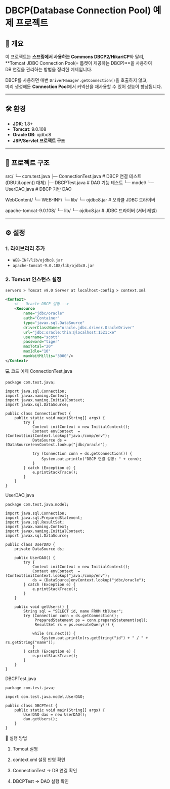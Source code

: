 # DBCP(Database Connection Pool) 예제 프로젝트

## 📌 개요
이 프로젝트는 **스프링에서 사용하는 Commons DBCP2/HikariCP**와 달리,  
**Tomcat JDBC Connection Pool(= 톰캣이 제공하는 DBCP)**을 사용하여  
DB 연결을 관리하는 방법을 정리한 예제입니다.  

DBCP를 사용하면 매번 `DriverManager.getConnection()`을 호출하지 않고,  
미리 생성해둔 **Connection Pool**에서 커넥션을 재사용할 수 있어 성능이 향상됩니다.

---

## 🛠️ 환경
- **JDK**: 1.8+
- **Tomcat**: 9.0.108
- **Oracle DB**: ojdbc8
- **JSP/Servlet 프로젝트 구조**

---

## 📂 프로젝트 구조
src/
└─ com.test.java
├─ ConnectionTest.java # DBCP 연결 테스트 (DBUtil.open() 대체)
├─ DBCPTest.java # DAO 기능 테스트
└─ model/
└─ UserDAO.java # DBCP 기반 DAO

WebContent/
└─ WEB-INF/
└─ lib/
└─ ojdbc8.jar # 오라클 JDBC 드라이버

apache-tomcat-9.0.108/
└─ lib/
└─ ojdbc8.jar # JDBC 드라이버 (서버 레벨)



---

## ⚙️ 설정

### 1. 라이브러리 추가
- `WEB-INF/lib/ojdbc8.jar`
- `apache-tomcat-9.0.108/lib/ojdbc8.jar`

### 2. Tomcat 인스턴스 설정
`servers > Tomcat v9.0 Server at localhost-config > context.xml`

```xml
<Context>
    <!-- Oracle DBCP 설정 -->
    <Resource 
        name="jdbc/oracle" 
        auth="Container"
        type="javax.sql.DataSource"
        driverClassName="oracle.jdbc.driver.OracleDriver"
        url="jdbc:oracle:thin:@localhost:1521:xe"
        username="scott"
        password="tiger"
        maxTotal="20"
        maxIdle="10"
        maxWaitMillis="3000"/>
</Context>

```

💻 코드 예제
ConnectionTest.java
```
package com.test.java;

import java.sql.Connection;
import javax.naming.Context;
import javax.naming.InitialContext;
import javax.sql.DataSource;

public class ConnectionTest {
    public static void main(String[] args) {
        try {
            Context initContext = new InitialContext();
            Context envContext  = (Context)initContext.lookup("java:/comp/env");
            DataSource ds = (DataSource)envContext.lookup("jdbc/oracle");

            try (Connection conn = ds.getConnection()) {
                System.out.println("DBCP 연결 성공: " + conn);
            }
        } catch (Exception e) {
            e.printStackTrace();
        }
    }
}
```

UserDAO.java
```
package com.test.java.model;

import java.sql.Connection;
import java.sql.PreparedStatement;
import java.sql.ResultSet;
import javax.naming.Context;
import javax.naming.InitialContext;
import javax.sql.DataSource;

public class UserDAO {
    private DataSource ds;

    public UserDAO() {
        try {
            Context initContext = new InitialContext();
            Context envContext  = (Context)initContext.lookup("java:/comp/env");
            ds = (DataSource)envContext.lookup("jdbc/oracle");
        } catch (Exception e) {
            e.printStackTrace();
        }
    }

    public void getUsers() {
        String sql = "SELECT id, name FROM tblUser";
        try (Connection conn = ds.getConnection();
             PreparedStatement ps = conn.prepareStatement(sql);
             ResultSet rs = ps.executeQuery()) {
            
            while (rs.next()) {
                System.out.println(rs.getString("id") + " / " + rs.getString("name"));
            }
        } catch (Exception e) {
            e.printStackTrace();
        }
    }
}
```

DBCPTest.java

```
package com.test.java;

import com.test.java.model.UserDAO;

public class DBCPTest {
    public static void main(String[] args) {
        UserDAO dao = new UserDAO();
        dao.getUsers();
    }
}

```

🚀 실행 방법

1. Tomcat 실행

2. context.xml 설정 반영 확인

3. ConnectionTest → DB 연결 확인

4. DBCPTest → DAO 실행 확인


